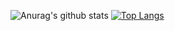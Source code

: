 ![Anurag's github stats](https://github-readme-stats.vercel.app/api?username=linhcao1611&show_icons=true&count_private=true)
[![Top Langs](https://github-readme-stats.vercel.app/api/top-langs/?username=linhcao1611&layout=compact)](https://github.com/linhcao1611)
